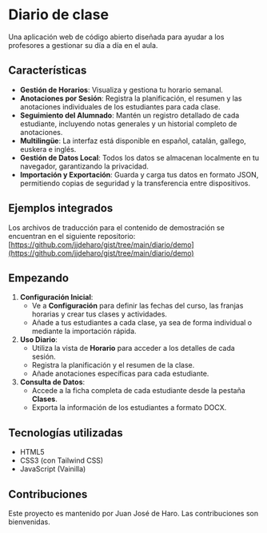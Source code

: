 # Diario de clase

Una aplicación web de código abierto diseñada para ayudar a los profesores a gestionar su día a día en el aula.

## Características

* **Gestión de Horarios**: Visualiza y gestiona tu horario semanal.
* **Anotaciones por Sesión**: Registra la planificación, el resumen y las anotaciones individuales de los estudiantes para cada clase.
* **Seguimiento del Alumnado**: Mantén un registro detallado de cada estudiante, incluyendo notas generales y un historial completo de anotaciones.
* **Multilingüe**: La interfaz está disponible en español, catalán, gallego, euskera e inglés.
* **Gestión de Datos Local**: Todos los datos se almacenan localmente en tu navegador, garantizando la privacidad.
* **Importación y Exportación**: Guarda y carga tus datos en formato JSON, permitiendo copias de seguridad y la transferencia entre dispositivos.

## Ejemplos integrados

Los archivos de traducción para el contenido de demostración se encuentran en el siguiente repositorio: [https://github.com/jjdeharo/gist/tree/main/diario/demo](https://github.com/jjdeharo/gist/tree/main/diario/demo)

## Empezando

1.  **Configuración Inicial**:
    * Ve a **Configuración** para definir las fechas del curso, las franjas horarias y crear tus clases y actividades.
    * Añade a tus estudiantes a cada clase, ya sea de forma individual o mediante la importación rápida.
2.  **Uso Diario**:
    * Utiliza la vista de **Horario** para acceder a los detalles de cada sesión.
    * Registra la planificación y el resumen de la clase.
    * Añade anotaciones específicas para cada estudiante.
3.  **Consulta de Datos**:
    * Accede a la ficha completa de cada estudiante desde la pestaña **Clases**.
    * Exporta la información de los estudiantes a formato DOCX.

## Tecnologías utilizadas

* HTML5
* CSS3 (con Tailwind CSS)
* JavaScript (Vainilla)

## Contribuciones

Este proyecto es mantenido por Juan José de Haro. Las contribuciones son bienvenidas.
